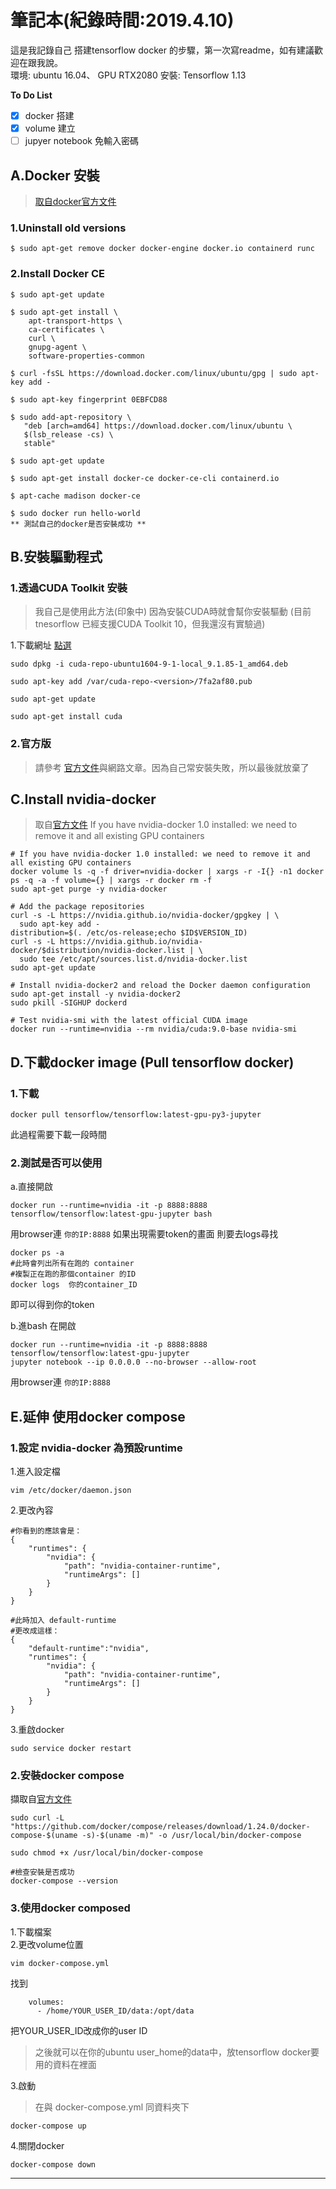 # 筆記本(紀錄時間:2019.4.10)

這是我記錄自己 搭建tensorflow docker 的步驟，第一次寫readme，如有建議歡迎在跟我說。    
環境: ubuntu 16.04、 GPU RTX2080  安裝: Tensorflow 1.13

**To Do List**
- [x] docker 搭建 
- [x] volume 建立
- [ ] jupyer notebook 免輸入密碼

## A.Docker 安裝 
>[取自docker官方文件](https://docs.docker.com/install/)



### 1.Uninstall old versions
```
$ sudo apt-get remove docker docker-engine docker.io containerd runc
```

### 2.Install Docker CE
```
$ sudo apt-get update

$ sudo apt-get install \
    apt-transport-https \
    ca-certificates \
    curl \
    gnupg-agent \
    software-properties-common

$ curl -fsSL https://download.docker.com/linux/ubuntu/gpg | sudo apt-key add -

$ sudo apt-key fingerprint 0EBFCD88

$ sudo add-apt-repository \
   "deb [arch=amd64] https://download.docker.com/linux/ubuntu \
   $(lsb_release -cs) \
   stable"

$ sudo apt-get update

$ sudo apt-get install docker-ce docker-ce-cli containerd.io

$ apt-cache madison docker-ce

$ sudo docker run hello-world
** 測試自己的docker是否安裝成功 **
```


## B.安裝驅動程式
### 1.透過CUDA Toolkit 安裝 
>我自己是使用此方法(印象中)
>因為安裝CUDA時就會幫你安裝驅動
>(目前tnesorflow 已經支援CUDA Toolkit 10，但我還沒有實驗過)     

1.下載網址 [點選](https://developer.nvidia.com/cuda-91-download-archive?target_os=Linux&target_arch=x86_64&target_distro=Ubuntu&target_version=1604&target_type=deblocal)
```
sudo dpkg -i cuda-repo-ubuntu1604-9-1-local_9.1.85-1_amd64.deb
```      
```   
sudo apt-key add /var/cuda-repo-<version>/7fa2af80.pub
```   
```  
sudo apt-get update
```   
```   
sudo apt-get install cuda
```   

### 2.官方版
>請參考 [官方文件](https://docs.nvidia.com/cuda/cuda-installation-guide-linux/index.html#package-manager-installation)與網路文章。因為自己常安裝失敗，所以最後就放棄了

## C.Install nvidia-docker
>取自[官方文件](https://github.com/NVIDIA/nvidia-docker)
If you have nvidia-docker 1.0 installed: we need to remove it and all existing GPU containers
```
# If you have nvidia-docker 1.0 installed: we need to remove it and all existing GPU containers
docker volume ls -q -f driver=nvidia-docker | xargs -r -I{} -n1 docker ps -q -a -f volume={} | xargs -r docker rm -f
sudo apt-get purge -y nvidia-docker

# Add the package repositories
curl -s -L https://nvidia.github.io/nvidia-docker/gpgkey | \
  sudo apt-key add -
distribution=$(. /etc/os-release;echo $ID$VERSION_ID)
curl -s -L https://nvidia.github.io/nvidia-docker/$distribution/nvidia-docker.list | \
  sudo tee /etc/apt/sources.list.d/nvidia-docker.list
sudo apt-get update

# Install nvidia-docker2 and reload the Docker daemon configuration
sudo apt-get install -y nvidia-docker2
sudo pkill -SIGHUP dockerd

# Test nvidia-smi with the latest official CUDA image
docker run --runtime=nvidia --rm nvidia/cuda:9.0-base nvidia-smi
```    

## D.下載docker image (Pull tensorflow docker)
### 1.下載
```
docker pull tensorflow/tensorflow:latest-gpu-py3-jupyter
```
此過程需要下載一段時間

### 2.測試是否可以使用
a.直接開啟
```
docker run --runtime=nvidia -it -p 8888:8888 tensorflow/tensorflow:latest-gpu-jupyter bash
```
用browser連  ```你的IP:8888```
如果出現需要token的畫面 
則要去logs尋找
```
docker ps -a 
#此時會列出所有在跑的 container
#複製正在跑的那個container 的ID
docker logs  你的container_ID
```
即可以得到你的token


b.進bash 在開啟
```
docker run --runtime=nvidia -it -p 8888:8888 tensorflow/tensorflow:latest-gpu-jupyter 
jupyter notebook --ip 0.0.0.0 --no-browser --allow-root
```
用browser連  ```你的IP:8888```

## E.延伸 使用docker compose
### 1.設定 nvidia-docker 為預設runtime
1.進入設定檔
```
vim /etc/docker/daemon.json
```
2.更改內容
```
#你看到的應該會是：
{
    "runtimes": {
        "nvidia": {
            "path": "nvidia-container-runtime",
            "runtimeArgs": []
        }
    }
}

#此時加入 default-runtime
#更改成這樣：
{
    "default-runtime":"nvidia",
    "runtimes": {
        "nvidia": {
            "path": "nvidia-container-runtime",
            "runtimeArgs": []
        }
    }
}
```
3.重啟docker
```
sudo service docker restart
```
### 2.安裝docker compose
擷取自[官方文件](https://docs.docker.com/compose/install/)

```
sudo curl -L "https://github.com/docker/compose/releases/download/1.24.0/docker-compose-$(uname -s)-$(uname -m)" -o /usr/local/bin/docker-compose

sudo chmod +x /usr/local/bin/docker-compose

#檢查安裝是否成功
docker-compose --version
```

### 3.使用docker composed
1.下載檔案  
2.更改volume位置
```
vim docker-compose.yml
```
找到
```
    volumes:
      - /home/YOUR_USER_ID/data:/opt/data

```
把YOUR_USER_ID改成你的user ID
>之後就可以在你的ubuntu user_home的data中，放tensorflow docker要用的資料在裡面

3.啟動
>在與 docker-compose.yml 同資料夾下
```
docker-compose up 
```
4.關閉docker
```
docker-compose down 
```
****

